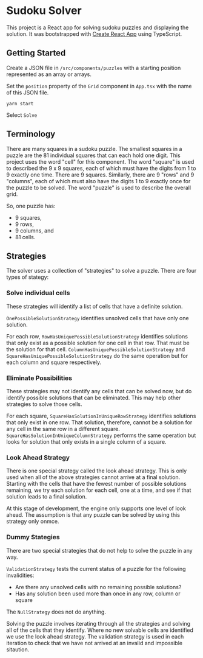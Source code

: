 # Sudoku Solver

This project is a React app for solving sudoku puzzles and displaying the solution.
It was bootstrapped with [Create React App](https://github.com/facebook/create-react-app)
using TypeScript.

## Getting Started

Create a JSON file in `/src/components/puzzles` with a starting position represented as an array or arrays.

Set the `position` property of the `Grid` component in `App.tsx` with the name of this JSON file.

`yarn start`

Select `Solve`

## Terminology

There are many squares in a sudoku puzzle.
The smallest squares in a puzzle are the 81 individual squares that can each hold one digit.
This project uses the word "cell" for this component.
The word "square" is used to described the 9 x 9 squares, each of which must have the digits from 1 to 9 exactly one time.
There are 9 squares.
Similarly, there are 9 "rows" and 9 "columns", each of which must also have the digits 1 to 9 exactly once for the puzzle to be solved.
The word "puzzle" is used to describe the overall grid.

So, one puzzle has:

- 9 squares,
- 9 rows,
- 9 columns, and
- 81 cells.
  
## Strategies

The solver uses a collection of "strategies" to solve a puzzle.
There are four types of stategy:

### Solve individual cells

These strategies will identify a list of cells that have a definite solution.

`OnePossibleSolutionStrategy` identifies unsolved cells that have only one solution.

For each row, `RowHasUniquePossibleSolutionStrategy` identifies solutions that only
exist as a possible solution for one cell in that row.
That must be the solution for that cell.
`ColumnHasUniquePossibleSolutionStrategy` and `SquareHasUniquePossibleSolutionStrategy` do the same operation
but for each column and square respectively.

### Eliminate Possibilities

These strategies may not identify any cells that can be solved now,
but do identify possible solutions that can be eliminated.
This may help other strategies to solve those cells.

For each square, `SquareHasSolutionInUniqueRowStrategy` identifies solutions that only exist in one row.
That solution, therefore, cannot be a solution for any cell in the same row in a different square.
`SquareHasSolutionInUniqueColumnStrategy` performs the same operation but looks for solution that only
exists in a single column of a square.

### Look Ahead Strategy

There is one special strategy called the look ahead strategy.
This is only used when all of the above strategies cannot arrive at a final solution.
Starting with the cells that have the fewest number of possible solutions remaining, we try each solution
for each cell, one at a time, and see if that solution leads to a final solution.

At this stage of development, the engine only supports one level of look ahead.
The assumption is that any puzzle can be solved by using this strategy only onmce.

### Dummy Stategies

There are two special strategies that do not help to solve the puzzle in any way.

`ValidationStrategy` tests the current status of a puzzle for the following invalidities:

- Are there any unsolved cells with no remaining possible solutions?
- Has any solution been used more than once in any row, column or square

The `NullStrategy` does not do anything.

Solving the puzzle involves iterating through all the strategies and solving all of the cells that they identify.
Where no new solvable cells are identified we use the look ahead strategy.
The validation strategy is used in each iteration to check that we have not arrived at an invalid and impossible sitaution.

